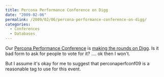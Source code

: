 ```yaml
---
title: Percona Performance Conference on Digg
date: "2009-02-06"
permalink: /2009/02/06/percona-performance-conference-on-digg/
categories:
  - Conferences
  - Databases
---
```

Our [Percona Performance Conference][1] is [making the rounds on Digg][2]. Is it bad form to ask for people to vote for it? &#8230;. ok then I won't.

But I assume it's okay for me to suggest that perconaperfconf09 is a reasonable tag to use for this event.

 [1]: http://conferences.percona.com/
 [2]: http://digg.com/linux_unix/Percona_Performance_Conference_2009_on_April_22_23
